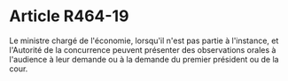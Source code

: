 # Article R464-19

Le ministre chargé de l'économie, lorsqu'il n'est pas partie à l'instance, et l'Autorité de la concurrence peuvent présenter des observations orales à l'audience à leur demande ou à la demande du premier président ou de la cour.
